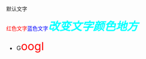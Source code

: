 <!DOCTYPE html>
<html>
 <head>
  <meta charset="utf-8">
  <title></title>
  <style>
   .text-yellow{
    color: red;
   }
   .font16{
    font-size: 16px;
   }
   .font30{
    font-size: 30px;
   }
   p{
    color: red;
   }
   span{
    color: blue;
   }
   em{
    color: aqua;
    font-size: 30px;
   }
  </style>
 </head>
 <body>
  <div>默认文字</div>
       <p>红色文字<span>蓝色文字</span><strong><em>改变文字颜色地方</em></strong></p >
    <ul class="font16">
     <li>G<span class="font30 text-yellow">oogl</span></li>
    </ul>
 </body>
</html>

